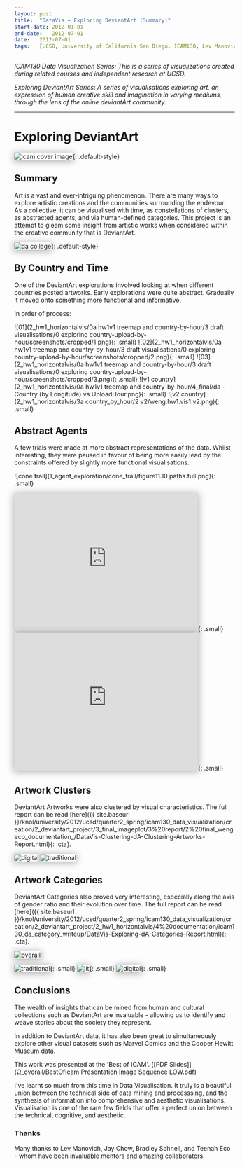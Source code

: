 ```yaml
---
layout:	post
title:	"DataVis – Exploring DeviantArt (Summary)"
start-date:	2012-01-01
end-date:	2012-07-01
date:	2012-07-01
tags:	[UCSD, University of California San Diego, ICAM130, Lev Manovich, Data Visualization, Visualisation, Mondrian, Boids, Data, DeviantArt]
---
```


_ICAM130 Data Visualization Series: This is a series of visualizations created during related courses and independent research at UCSD._

_Exploring DeviantArt Series: A series of visualisations exploring art, an expression of human creative skill and imagination in varying mediums, through the lens of the online deviantArt community._

---

<style>
	.cta {
		-moz-box-shadow:inset 0px -3px 7px 0px #29bbff;
		-webkit-box-shadow:inset 0px -3px 7px 0px #29bbff;
		box-shadow:inset 0px -3px 7px 0px #29bbff;
		background:-webkit-gradient(linear, left top, left bottom, color-stop(0.05, #2dabf9), color-stop(1, #0688fa));
		background:-moz-linear-gradient(top, #2dabf9 5%, #0688fa 100%);
		background:-webkit-linear-gradient(top, #2dabf9 5%, #0688fa 100%);
		background:-o-linear-gradient(top, #2dabf9 5%, #0688fa 100%);
		background:-ms-linear-gradient(top, #2dabf9 5%, #0688fa 100%);
		background:linear-gradient(to bottom, #2dabf9 5%, #0688fa 100%);
		filter:progid:DXImageTransform.Microsoft.gradient(startColorstr='#2dabf9', endColorstr='#0688fa',GradientType=0);
		background-color:#2dabf9;
		-moz-border-radius:3px;
		-webkit-border-radius:3px;
		border-radius:3px;
		border:1px solid #0b0e07;
		display:inline-block;
		cursor:pointer;
		color:#ffffff;
		font-family:Arial;
		font-size:15px;
		padding:9px 23px;
		text-decoration:none;
		text-shadow:0px 1px 0px #263666;
	}
	.cta:hover {
		background:-webkit-gradient(linear, left top, left bottom, color-stop(0.05, #0688fa), color-stop(1, #2dabf9));
		background:-moz-linear-gradient(top, #0688fa 5%, #2dabf9 100%);
		background:-webkit-linear-gradient(top, #0688fa 5%, #2dabf9 100%);
		background:-o-linear-gradient(top, #0688fa 5%, #2dabf9 100%);
		background:-ms-linear-gradient(top, #0688fa 5%, #2dabf9 100%);
		background:linear-gradient(to bottom, #0688fa 5%, #2dabf9 100%);
		filter:progid:DXImageTransform.Microsoft.gradient(startColorstr='#0688fa', endColorstr='#2dabf9',GradientType=0);
		background-color:#0688fa;
	}
	.cta:active {
		position:relative;
		top:1px;
	}
	.cta:visited {
		color:#ffffff;
	}


	img.small, iframe.small {
		max-width: 200px;
		display: inline-block;
		margin: 20px;
	}

	img, iframe {
		-webkit-box-shadow: 0px 2px 16px 2px rgba(179,179,179,1);
		-moz-box-shadow: 0px 2px 16px 2px rgba(179,179,179,1);
		box-shadow: 0px 2px 16px 2px rgba(179,179,179,1);
	}

	img.default-style {
		max-height: 300px;
		max-width: 100%;
		margin: auto;
		display: block;
	}
</style>

# Exploring DeviantArt

![icam cover image](Ω_overall/icam_cover_image.png){: .default-style}

## Summary

Art is a vast and ever-intriguing phenomenon. There are many ways to explore artistic creations and the communities surrounding the endevour. As a collective, it can be visualised with time, as constellations of clusters, as abstracted agents, and via human-defined categories. This project is an attempt to gleam some insight from artistic works when considered within the creative community that is DeviantArt. 

![da collage](Ω_overall/DataVis-DA-Collage.png){: .default-style}

## By Country and Time

One of the DeviantArt explorations involved looking at when different countries posted artworks. Early explorations were quite abstract. Gradually it moved onto something more functional and informative.

In order of process:

![01](2_hw1_horizontalvis/0a hw1v1 treemap and country-by-hour/3 draft visualisations/0 exploring country-upload-by-hour/screenshots/cropped/1.png){: .small}
![02](2_hw1_horizontalvis/0a hw1v1 treemap and country-by-hour/3 draft visualisations/0 exploring country-upload-by-hour/screenshots/cropped/2.png){: .small}
![03](2_hw1_horizontalvis/0a hw1v1 treemap and country-by-hour/3 draft visualisations/0 exploring country-upload-by-hour/screenshots/cropped/3.png){: .small}
![v1 country](2_hw1_horizontalvis/0a hw1v1 treemap and country-by-hour/4_final/da - Country (by Longitude) vs UploadHour.png){: .small}
![v2 country](2_hw1_horizontalvis/3a country_by_hour/2 v2/weng.hw1.vis1.v2.png){: .small}
<!-- ![v3 country](2_hw1_horizontalvis/3a country_by_hour/5 v3 final/weng.hw1.vis1.v3.jpg) -->

## Abstract Agents

A few trials were made at more abstract representations of the data. Whilst interesting, they were paused in favour of being more easily lead by the constraints offered by slightly more functional visualisations.

![cone trail](1_agent_exploration/cone_trail/figure11.10 paths.full.png){: .small}

<iframe width="420" height="315" src="https://www.youtube.com/embed/CFi97Wujayo" frameborder="0" allowfullscreen></iframe>{: .small}

<iframe width="420" height="315" src="https://www.youtube.com/embed/jxXk4cY7j1k" frameborder="0" allowfullscreen></iframe>{: .small}

## Artwork Clusters

DeviantArt Artworks were also clustered by visual characteristics. The full report can be read [here]({{ site.baseurl }}/knol/university/2012/ucsd/quarter2_spring/icam130_data_visualization/creation/2_deviantart_project/3_final_imageplot/3%20report/2%20final_wengeco_documentation_/DataVis-Clustering-dA-Clustering-Artworks-Report.html){: .cta}.

![digital](media/duplicates/plot_digital.png)
![traditional](media/duplicates/plot_traditional.png)

## Artwork Categories

DeviantArt Categories also proved very interesting, especially along the axis of gender ratio and their evolution over time. The full report can be read [here]({{ site.baseurl }}/knol/university/2012/ucsd/quarter2_spring/icam130_data_visualization/creation/2_deviantart_project/2_hw1_horizontalvis/4%20documentation/icam130_da_category_writeup/DataVis-Exploring-dA-Categories-Report.html){: .cta}.

![overall](media/duplicates/cat_overall.jpg)

![traditional](media/duplicates/cat_traditional.png){: .small}
![lit](media/duplicates/cat_lit.png){: .small}
![digital](media/duplicates/cat_digital.png){: .small}

## Conclusions

The wealth of insights that can be mined from human and cultural collections such as DeviantArt are invaluable - allowing us to identify and weave stories about the society they represent. 

In addition to DeviantArt data, it has also been great to simultaneously explore other visual datasets such as Marvel Comics and the Cooper Hewitt Museum data. 

This work was presented at the 'Best of ICAM'. [[PDF Slides]](Ω_overall/BestOfIcam Presentation Image Sequence LOW.pdf)

I've learnt so much from this time in Data Visualisation. It truly is a beautiful union between the technical side of data mining and processsing, and the synthesis of information into comprehensive and aesthetic visualisations. Visualisation is one of the rare few fields that offer a perfect union between the technical, cognitive, and aesthetic. 

<!-- Future work: It would be lovely to do some timelapses showing the progression of each work - for future projects.  -->

### Thanks

Many thanks to Lev Manovich, Jay Chow, Bradley Schnell, and Teenah Eco - whom have been invaluable mentors and amazing collaborators. 

